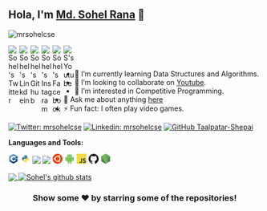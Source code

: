 ## Hola, I'm [Md. Sohel Rana](https://www.stopstalk.com/user/profile/Taalpatar_Shepai) 👋

<p align="left"> <img src="https://komarev.com/ghpvc/?username=mrsohelcse&label=Views&color=blue&style=plastic" alt="mrsohelcse" /> </p>
<a href="https://twitter.com/mrsohelcse">
  <img align="left" alt="Sohel's Twitter" width="22px" src="https://cdn.jsdelivr.net/npm/simple-icons@v3/icons/twitter.svg" />
</a>
<a href="https://www.linkedin.com/in/mrsohelcse/">
  <img align="left" alt="Sohel's Linkdein" width="22px" src="https://cdn.jsdelivr.net/npm/simple-icons@v3/icons/linkedin.svg" />
</a>
<a href="https://github.com/Taalpatar-Shepai">
  <img align="left" alt="Sohel's Github" width="22px" src="https://cdn.jsdelivr.net/npm/simple-icons@v3/icons/github.svg" />
</a>
<a href="https://instagram.com/ig_sohelrana/">
  <img align="left" alt="Sohel's Instagram" width="22px" src="https://cdn.jsdelivr.net/npm/simple-icons@v3/icons/instagram.svg" />
</a>
<a href="https://web.facebook.com/fb.sohelrana/">
  <img align="left" alt="Sohel's Facebook" width="22px" src="https://cdn.jsdelivr.net/npm/simple-icons@v3/icons/facebook.svg" />
</a>
<a href="https://www.youtube.com/linuxhero">
  <img align="left" alt="S's Youtube" width="22px" src="https://cdn.jsdelivr.net/npm/simple-icons@v3/icons/youtube.svg" />
</a>

<br/>
<br/>


- 🌱 I’m currently learning Data Structures and Algorithms.
- 👯 I’m looking to collaborate on [Youtube](https://www.youtube.com/linuxhero).
- 🤔 I’m interested in Competitive Programming.
- 💬 Ask me about anything [here](https://facebook.com/fb.sohelrana)
- ⚡ Fun fact: I often play video games.

[![Twitter: mrsohelcse](https://img.shields.io/twitter/follow/mrsohelcse?style=social)](https://twitter.com/mrsohelcse)
[![Linkedin: mrsohelcse](https://img.shields.io/badge/-mrsohelcse-blue?style=flat-square&logo=Linkedin&logoColor=white&link=https://www.linkedin.com/in/mrsohelcse/)](https://www.linkedin.com/in/mrsohelcse/)
[![GitHub Taalpatar-Shepai](https://img.shields.io/github/followers/Taalpatar-Shepai?label=follow&style=social)](https://github.com/Taalpatar-Shepai)


**Languages and Tools:**

<code><img height="20" src="https://raw.githubusercontent.com/github/explore/80688e429a7d4ef2fca1e82350fe8e3517d3494d/topics/cpp/cpp.png"></code>
<code><img height="20" src="https://raw.githubusercontent.com/github/explore/80688e429a7d4ef2fca1e82350fe8e3517d3494d/topics/python/python.png"></code>
<code><img height="20" src="https://cdn-icons-png.flaticon.com/512/226/226777.png"></code>
<code><img height="20" src="https://upload.wikimedia.org/wikipedia/commons/9/9a/Visual_Studio_Code_1.35_icon.svg"></code>
<code><img height="20" src="https://raw.githubusercontent.com/github/explore/80688e429a7d4ef2fca1e82350fe8e3517d3494d/topics/ubuntu/ubuntu.png"></code>
<code><img height="20" src="https://raw.githubusercontent.com/github/explore/80688e429a7d4ef2fca1e82350fe8e3517d3494d/topics/android/android.png"></code>
<code><img height="20" src="https://raw.githubusercontent.com/github/explore/80688e429a7d4ef2fca1e82350fe8e3517d3494d/topics/javascript/javascript.png"></code>
<code><img height="20" src="https://raw.githubusercontent.com/github/explore/78df643247d429f6cc873026c0622819ad797942/topics/github/github.png"></code>
<code><img height="20" src="https://raw.githubusercontent.com/github/explore/80688e429a7d4ef2fca1e82350fe8e3517d3494d/topics/nodejs/nodejs.png"></code>

<a href="https://github.com/Taalpatar-Shepai">
  <img align="center" src="https://github-readme-stats.vercel.app/api/top-langs/?username=Taalpatar-Shepai&theme=light&hide_langs_below=1" />
</a>
<a href="https://github.com/Taalpatar-Shepai">
 <img align="center" src="https://github-readme-stats.vercel.app/api?username=Taalpatar-Shepai&show_icons=true&theme=light&line_height=27" alt="Sohel's github stats"/>
</a>

<div align="center">

### Show some ❤️ by starring some of the repositories!

</div>
